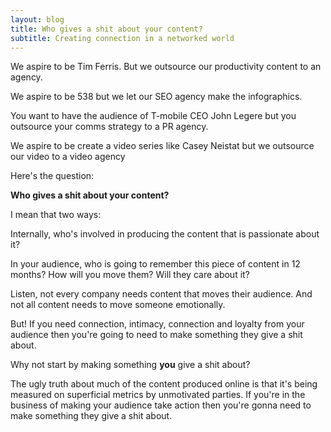 ```yaml
---
layout: blog
title: Who gives a shit about your content?
subtitle: Creating connection in a networked world
---
```


We aspire to be Tim Ferris. But we outsource our productivity content to an agency.

We aspire to be 538 but we let our SEO agency make the infographics.

You want to have the audience of T-mobile CEO John Legere but you outsource your comms strategy to a PR agency.

We aspire to be create a video series like Casey Neistat but we outsource our video to a video agency

Here's the question:

**Who gives a shit about your content?**

I mean that two ways:

Internally, who's involved in producing the content that is passionate about it?

In your audience, who is going to remember this piece of content in 12 months? How will you move them? Will they care about it?

Listen, not every company needs content that moves their audience. And not all content needs to move someone emotionally.

But! If you need connection, intimacy, connection and loyalty from your audience then you're going to need to make something they give a shit about.

Why not start by making something **you** give a shit about?

The ugly truth about much of the content produced online is that it's being measured on superficial metrics by unmotivated parties. If you're in the business of making your audience take action then you're gonna need to make something they give a shit about.